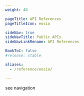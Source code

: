 ```yaml
---
weight: 40

pageTitle: API References
pageTitleIcon: eosio

sideNav: true
sideNavTitle: Public APIs
sideNavLinkRename: API References

BookToC: false
#release: stable

aliases:
  - /reference/eosio/
  
---
```


see navigation
